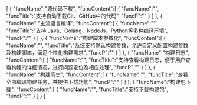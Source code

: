[
	{
		"funcName":"源代码下载",
		"funcContent":[
			{
				"funcName":"",
				"funcTitle":"支持自动下载Git、GitHub中的代码",
				"funcP":""
			}
		]
	},
	{
		"funcName":"主流语言编译",
		"funcContent":[
			{
				"funcName":"",
				"funcTitle":"支持 Java、Golang、NodeJs、Python等多种编译环境",
				"funcP":""
			}
		]
	},
	{
		"funcName":"构建脚本参数化",
		"funcContent":[
			{
				"funcName":"",
				"funcTitle":"系统支持默认构建参数，允许自定义配置构建参数及构建脚本，满足个性化构建需求",
				"funcP":""
			}
		]
	},
	{
		"funcName":"构建日志",
		"funcContent":[
			{
				"funcName":"",
				"funcTitle":"支持查看构建日志，便于用户查看构建的详细情况，进行问题定位及相应处理",
				"funcP":""
			}
		]
	},
	{
		"funcName":"构建历史",
		"funcContent":[
			{
				"funcName":"",
				"funcTitle":"查看全部编译构建任务，并提供下载功能",
				"funcP":""
			}
		]
	},
	{
		"funcName":"构建包下载",
		"funcContent":[
			{
				"funcName":"",
				"funcTitle":"支持下载构建包",
				"funcP":""
			}
		]
	}
]
